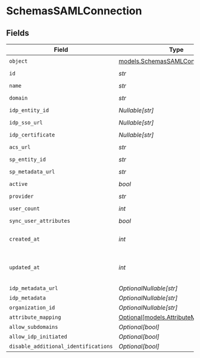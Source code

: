 # SchemasSAMLConnection


## Fields

| Field                                                                          | Type                                                                           | Required                                                                       | Description                                                                    |
| ------------------------------------------------------------------------------ | ------------------------------------------------------------------------------ | ------------------------------------------------------------------------------ | ------------------------------------------------------------------------------ |
| `object`                                                                       | [models.SchemasSAMLConnectionObject](../models/schemassamlconnectionobject.md) | :heavy_check_mark:                                                             | N/A                                                                            |
| `id`                                                                           | *str*                                                                          | :heavy_check_mark:                                                             | N/A                                                                            |
| `name`                                                                         | *str*                                                                          | :heavy_check_mark:                                                             | N/A                                                                            |
| `domain`                                                                       | *str*                                                                          | :heavy_check_mark:                                                             | N/A                                                                            |
| `idp_entity_id`                                                                | *Nullable[str]*                                                                | :heavy_check_mark:                                                             | N/A                                                                            |
| `idp_sso_url`                                                                  | *Nullable[str]*                                                                | :heavy_check_mark:                                                             | N/A                                                                            |
| `idp_certificate`                                                              | *Nullable[str]*                                                                | :heavy_check_mark:                                                             | N/A                                                                            |
| `acs_url`                                                                      | *str*                                                                          | :heavy_check_mark:                                                             | N/A                                                                            |
| `sp_entity_id`                                                                 | *str*                                                                          | :heavy_check_mark:                                                             | N/A                                                                            |
| `sp_metadata_url`                                                              | *str*                                                                          | :heavy_check_mark:                                                             | N/A                                                                            |
| `active`                                                                       | *bool*                                                                         | :heavy_check_mark:                                                             | N/A                                                                            |
| `provider`                                                                     | *str*                                                                          | :heavy_check_mark:                                                             | N/A                                                                            |
| `user_count`                                                                   | *int*                                                                          | :heavy_check_mark:                                                             | N/A                                                                            |
| `sync_user_attributes`                                                         | *bool*                                                                         | :heavy_check_mark:                                                             | N/A                                                                            |
| `created_at`                                                                   | *int*                                                                          | :heavy_check_mark:                                                             | Unix timestamp of creation.<br/>                                               |
| `updated_at`                                                                   | *int*                                                                          | :heavy_check_mark:                                                             | Unix timestamp of last update.<br/>                                            |
| `idp_metadata_url`                                                             | *OptionalNullable[str]*                                                        | :heavy_minus_sign:                                                             | N/A                                                                            |
| `idp_metadata`                                                                 | *OptionalNullable[str]*                                                        | :heavy_minus_sign:                                                             | N/A                                                                            |
| `organization_id`                                                              | *OptionalNullable[str]*                                                        | :heavy_minus_sign:                                                             | N/A                                                                            |
| `attribute_mapping`                                                            | [Optional[models.AttributeMapping]](../models/attributemapping.md)             | :heavy_minus_sign:                                                             | N/A                                                                            |
| `allow_subdomains`                                                             | *Optional[bool]*                                                               | :heavy_minus_sign:                                                             | N/A                                                                            |
| `allow_idp_initiated`                                                          | *Optional[bool]*                                                               | :heavy_minus_sign:                                                             | N/A                                                                            |
| `disable_additional_identifications`                                           | *Optional[bool]*                                                               | :heavy_minus_sign:                                                             | N/A                                                                            |